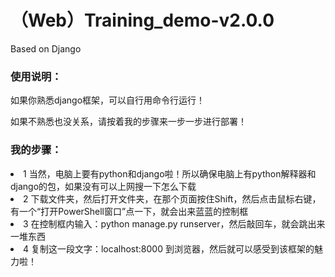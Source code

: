 # （Web）Training_demo-v2.0.0
Based on Django

<h3>使用说明：</h3>
<p>如果你熟悉django框架，可以自行用命令行运行！</p>
<p>如果不熟悉也没关系，请按着我的步骤来一步一步进行部署！</p>
<h3>我的步骤：</h3>
<li>1 当然，电脑上要有python和django啦！所以确保电脑上有python解释器和django的包，如果没有可以上网搜一下怎么下载</li>
<li>2 下载文件夹，然后打开文件夹，在那个页面按住Shift，然后点击鼠标右键，有一个“打开PowerShell窗口”点一下，就会出来蓝蓝的控制框</li>
<li>3 在控制框内输入：python manage.py runserver，然后敲回车，就会跳出来一堆东西</li>
<li>4 复制这一段文字：localhost:8000 到浏览器，然后就可以感受到该框架的魅力啦！</li>
